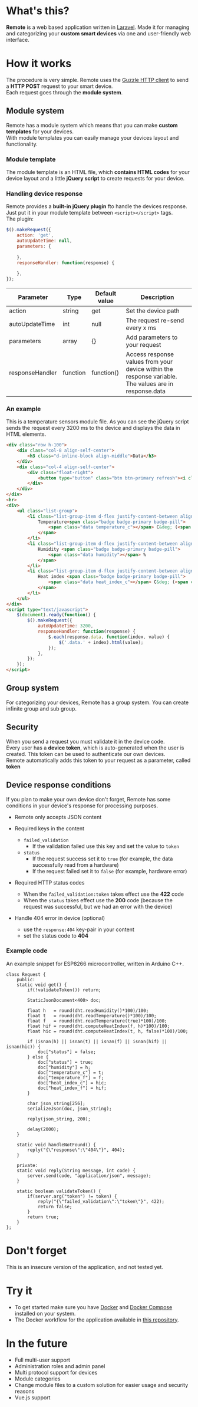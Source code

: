 # What's this?
**Remote** is a web based application written in [Laravel](https://www.laravel.com). Made it for managing and categorizing your **custom smart devices** via one and user-friendly web interface.

# How it works
The procedure is very simple. Remote uses the [Guzzle HTTP client](http://docs.guzzlephp.org/en/stable/) to send a **HTTP POST** request to your smart device.  
Each request goes through the **module system**.

## Module system
Remote has a module system which means that you can make **custom templates** for your devices.  
With module templates you can easily manage your devices layout and functionality.

### Module template
The module template is an HTML file, which **contains HTML codes** for your device layout and a little **jQuery script** to create requests for your device.

### Handling device response
Remote provides a **built-in jQuery plugin** fto handle the devices response.
Just put it in your module template between `<script></script>` tags.  
The plugin: 
```javascript
$().makeRequest({
    action: 'get',
    autoUpdateTime: null, 
    parameters: {
    
    },
    responseHandler: function(response) {
    
    },
});
```
| Parameter | Type | Default value | Description |
| ------------- | ------------- | ------------- | ------------- |
| action  | string | get  | Set the device path |
| autoUpdateTime  | int | null | The request re-send every x ms |
| parameters | array | {} | Add parameters to your request |
| responseHandler | function | function() | Access response values from your device within the response variable. The values are in response.data |

### An example
This is a temperature sensors module file. As you can see the jQuery script sends the request every 3200 ms to the device and displays the data in HTML elements.
```html
<div class="row h-100">
    <div class="col-8 align-self-center">
        <h3 class="d-inline-block align-middle">Data</h3>
    </div>
    <div class="col-4 align-self-center">
        <div class="float-right">
            <button type="button" class="btn btn-primary refresh"><i class="fa fa-sync"></i></button>
        </div>
    </div>
</div>
<hr>
<div>
    <ul class="list-group">
        <li class="list-group-item d-flex justify-content-between align-items-center">
            Temperature<span class="badge badge-primary badge-pill">
                <span class="data temperature_c"></span> C&deg; (<span class="data temperature_f"></span> F&deg;)
            </span>
        </li>
        <li class="list-group-item d-flex justify-content-between align-items-center">
            Humidity <span class="badge badge-primary badge-pill">
                <span class="data humidity"></span> %
            </span>
        </li>
        <li class="list-group-item d-flex justify-content-between align-items-center">
            Heat index <span class="badge badge-primary badge-pill">
                <span class="data heat_index_c"></span> C&deg; (<span class="data heat_index_f"></span> F&deg;)
            </span>
        </li>
    </ul>
</div>
<script type="text/javascript">
    $(document).ready(function() {
        $().makeRequest({
            autoUpdateTime: 3200,
            responseHandler: function(response) {
                $.each(response.data, function(index, value) {
                    $('.data.' + index).html(value);
                });
            },
        });
    });
</script>
```

## Group system
For categorizing your devices, Remote has a group system. You can create infinite group and sub group.

## Security
When you send a request you must validate it in the device code.    
Every user has a **device token**, which is auto-generated when the user is created. This token can be used to authenticate our own devices.  
Remote automatically adds this token to your request as a parameter, called **token**

## Device response conditions
If you plan to make your own device don't forget, Remote has some conditions in your device's response for processing purposes.

+ Remote only accepts JSON content
+ Required keys in the content
  + ``failed_validation``
    + If the validation failed use this key and set the value to ``token``
  + ``status``
    + If the request success set it to ``true`` (for example, the data successfully read from a hardware)
    + If the request failed set it to ``false`` (for example, hardware error)

+ Required HTTP status codes
  + When the ``failed_validation:token`` takes effect use the **422** code
  + When the ``status`` takes effect use the **200** code (because the request was successful, but we had an error with the device)
  
+ Handle 404 error in device (optional)
  + use the `response:404` key-pair in your content
  + set the status code to  **404**
  
### Example code
An example snippet for ESP8266 microcontroller, written in Arduino C++.

```
class Request {
    public:
    static void get() {
        if(!validateToken()) return;
        
        StaticJsonDocument<400> doc;
        
        float h   = round(dht.readHumidity()*100)/100;
        float t   = round(dht.readTemperature()*100)/100;
        float f   = round(dht.readTemperature(true)*100)/100;
        float hif = round(dht.computeHeatIndex(f, h)*100)/100;
        float hic = round(dht.computeHeatIndex(t, h, false)*100)/100;
        
        if (isnan(h) || isnan(t) || isnan(f) || isnan(hif) || isnan(hic)) {
            doc["status"] = false;
        } else {
            doc["status"] = true;
            doc["humidity"] = h;
            doc["temperature_c"] = t;
            doc["temperature_f"] = f;
            doc["heat_index_c"] = hic;
            doc["heat_index_f"] = hif;
        }
        
        char json_string[256];
        serializeJson(doc, json_string);
        
        reply(json_string, 200);
        
        delay(2000);
    }
    
    static void handleNotFound() {
        reply("{\"response\":\"404\"}", 404);
    }
    
    private:
    static void reply(String message, int code) {
        server.send(code, "application/json", message); 
    }
    
    static boolean validateToken() {
        if(server.arg("token") != token) {
            reply("{\"failed_validation\":\"token\"}", 422);
            return false;
        }
        return true;
    }
};
```

# Don't forget
This is an insecure version of the application, and not tested yet.  

# Try it
- To get started make sure you have [Docker](https://docs.docker.com/) and [Docker Compose](https://docs.docker.com/compose/) installed on your system.
- The Docker workflow for the application available in [this repository](https://github.com/Chrazee/Remote-Docker).

# In the future
- Full multi-user support
- Administration roles and admin panel
- Multi protocol support for devices
- Module categories
- Change module files to a custom solution for easier usage and security reasons
- Vue.js support





